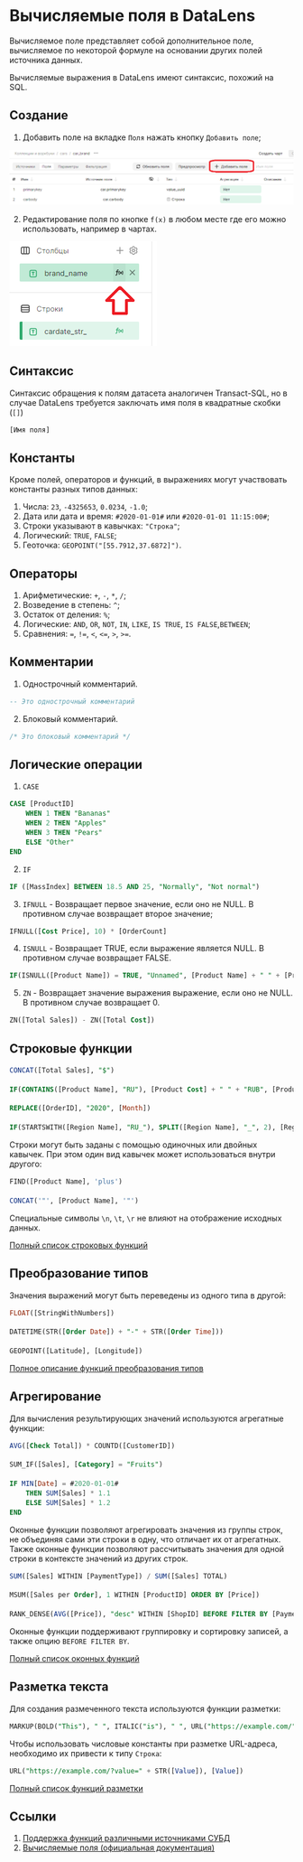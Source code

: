 # Вычисляемые поля в DataLens

Вычисляемое поле представляет собой дополнительное поле, вычисляемое по некоторой формуле на основании других полей источника данных.

Вычисляемые выражения в DataLens имеют синтаксис, похожий на SQL.

## Создание

1. Добавить поле на вкладке `Поля` нажать кнопку `Добавить поле`;

![Добавить поле на вкладке Поля](image/calcfield_new.png)

2. Редактирование поля по кнопке `f(x)` в любом месте где его можно использовать, например в чартах.

![Редактирование поля по кнопке](image/calcfield_new_chart.png)

## Синтаксис

Синтаксис обращения к полям датасета аналогичен Transact-SQL, но в случае DataLens требуется заключать имя поля в квадратные скобки (`[]`)

```sql
[Имя поля]
```

## Константы

Кроме полей, операторов и функций, в выражениях могут участвовать константы разных типов данных:

1. Числа: `23`, `-4325653`, `0.0234`, `-1.0`;
2. Дата или дата и время: `#2020-01-01#` или `#2020-01-01 11:15:00#`;
3. Строки указывают в кавычках: `"Строка"`;
4. Логический: `TRUE`, `FALSE`;
5. Геоточка: `GEOPOINT("[55.7912,37.6872]")`.

## Операторы

1. Арифметические: `+`, `-`, `*`, `/`;
2. Возведение в степень: `^`;
3. Остаток от деления: `%`;
4. Логические: `AND`, `OR`, `NOT`, `IN`, `LIKE`, `IS TRUE`, `IS FALSE`,`BETWEEN`;
5. Сравнения: `=`, `!=`, `<`, `<=`, `>`, `>=`.

## Комментарии

1. Однострочный комментарий.
```sql
-- Это однострочный комментарий
```

2. Блоковый комментарий.
```sql
/* Это блоковый комментарий */
```

## Логические операции

1. `CASE`
```sql
CASE [ProductID]
    WHEN 1 THEN "Bananas"
    WHEN 2 THEN "Apples"
    WHEN 3 THEN "Pears"
    ELSE "Other"
END
```

2. `IF`
```sql
IF ([MassIndex] BETWEEN 18.5 AND 25, "Normally", "Not normal")
```

3. `IFNULL` - Возвращает первое значение, если оно не NULL. В противном случае возвращает второе значение;

```sql
IFNULL([Cost Price], 10) * [OrderCount]
```

4. `ISNULL` - Возвращает TRUE, если выражение является NULL. В противном случае возвращает FALSE.

```sql
IF(ISNULL([Product Name]) = TRUE, "Unnamed", [Product Name] + " " + [ProductID])
```

5. `ZN` - Возвращает значение выражения выражение, если оно не NULL. В противном случае возвращает 0.

```sql
ZN([Total Sales]) - ZN([Total Cost])
```

## Строковые функции

```sql
CONCAT([Total Sales], "$")

IF(CONTAINS([Product Name], "RU"), [Product Cost] + " " + "RUB", [Product Cost] + " " + "USD")

REPLACE([OrderID], "2020", [Month])

IF(STARTSWITH([Region Name], "RU_"), SPLIT([Region Name], "_", 2), [Region Name])
```

Строки могут быть заданы с помощью одиночных или двойных кавычек. При этом один вид кавычек может использоваться внутри другого:
```sql
FIND([Product Name], 'plus')

CONCAT('"', [Product Name], '"')
```

Специальные символы `\n`, `\t`, `\r` не влияют на отображение исходных данных.

[Полный список строковых функций](https://datalens.tech/docs/ru/function-ref/string-functions.html)

## Преобразование типов
Значения выражений могут быть переведены из одного типа в другой:
```sql
FLOAT([StringWithNumbers])

DATETIME(STR([Order Date]) + "-" + STR([Order Time]))

GEOPOINT([Latitude], [Longitude])
```

[Полное описание функций преобразования типов](https://datalens.tech/docs/ru/function-ref/type-conversion-functions.html)

## Агрегирование
Для вычисления результирующих значений используются агрегатные функции:

```sql
AVG([Check Total]) * COUNTD([CustomerID])

SUM_IF([Sales], [Category] = "Fruits")

IF MIN[Date] = #2020-01-01#
    THEN SUM[Sales] * 1.1
    ELSE SUM[Sales] * 1.2
END
```

Оконные функции позволяют агрегировать значения из группы строк, не объединяя сами эти строки в одну, что отличает их от агрегатных. Также оконные функции позволяют рассчитывать значения для одной строки в контексте значений из других строк.

```sql
SUM([Sales] WITHIN [PaymentType]) / SUM([Sales] TOTAL)

MSUM([Sales per Order], 1 WITHIN [ProductID] ORDER BY [Price])

RANK_DENSE(AVG([Price]), "desc" WITHIN [ShopID] BEFORE FILTER BY [PaymentType])
```

Оконные функции поддерживают группировку и сортировку записей, а также опцию `BEFORE FILTER BY`.

[Полный список оконных функций](https://datalens.tech/docs/ru/function-ref/window-functions.html)

## Разметка текста
Для создания размеченного текста используются функции разметки:
```sql
MARKUP(BOLD("This"), " ", ITALIC("is"), " ", URL("https://example.com/", [LinkName]))
```

Чтобы использовать числовые константы при разметке URL-адреса, необходимо их привести к типу `Строка`:

```sql
URL("https://example.com/?value=" + STR([Value]), [Value])
```

[Полный список функций разметки](https://datalens.tech/docs/ru/function-ref/markup-functions.html)

## Ссылки

1. [Поддержка функций различными источниками СУБД](https://datalens.tech/docs/ru/function-ref/availability.html)
2. [Вычисляемые поля (официальная документация)](https://datalens.tech/docs/ru/concepts/calculations/)